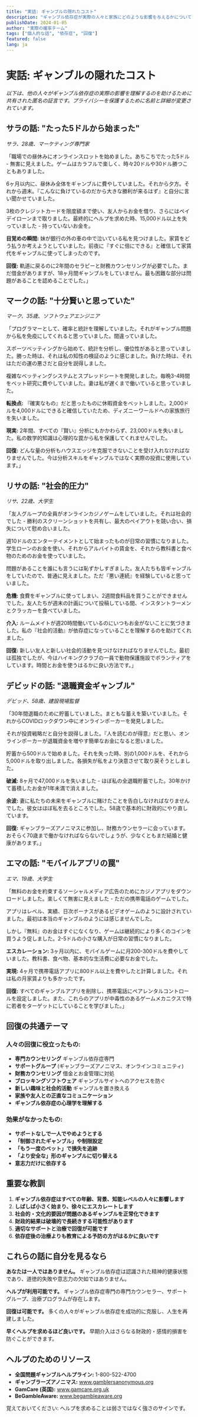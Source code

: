 ```yaml
---
title: "実話: ギャンブルの隠れたコスト"
description: "ギャンブル依存症が実際の人々と家族にどのような影響を与えるかについての匿名の証言。"
publishDate: 2024-01-05
author: "実際の確率チーム"
tags: ["個人的な話", "依存症", "回復"]
featured: false
lang: ja
---
```


# 実話: ギャンブルの隠れたコスト

*以下は、他の人々がギャンブル依存症の実際の影響を理解するのを助けるために共有された匿名の証言です。プライバシーを保護するために名前と詳細が変更されています。*

## サラの話: "たった5ドルから始まった"

*サラ、28歳、マーケティング専門家*

「職場での昼休みにオンラインスロットを始めました。あちこちでたった5ドル - 無害に見えました。ゲームはカラフルで楽しく、時々20ドルや30ドル勝つこともありました。

6ヶ月以内に、昼休み全体をギャンブルに費やしていました。それから夕方。それから週末。『こんなに負けているのだから大きな勝利が来るはず』と自分に言い聞かせていました。

3枚のクレジットカードを限度額まで使い、友人からお金を借り、さらにはペイデイローンまで取りました。最終的にヘルプを求めた時、15,000ドル以上を失っていました - 持っていないお金を。

**目覚めの瞬間:** 妹が銀行の外の車の中で泣いている私を見つけました。家賃をどう払うか考えようとしていました。前夜に『すぐに倍にできる』と確信して家賃代をギャンブルに使ってしまったのです。

**回復:** 軌道に戻るのに2年間のセラピーと財務カウンセリングが必要でした。まだ借金がありますが、18ヶ月間ギャンブルをしていません。最も困難な部分は問題があることを認めることでした。」

## マークの話: "十分賢いと思っていた"

*マーク、35歳、ソフトウェアエンジニア*

「プログラマーとして、確率と統計を理解していました。それがギャンブル問題から私を免疫にしてくれると思っていました。間違っていました。

スポーツベッティングから始めて、統計を分析し、優位性があると思っていました。勝った時は、それは私の知性の検証のように感じました。負けた時は、それはただの運の悪さだと自分を説得しました。

複雑なベッティングシステムとスプレッドシートを開発しました。毎晩3-4時間をベット研究に費やしていました。妻は私が遅くまで働いていると思っていました。

**転換点:** 『確実なもの』だと思ったものに休暇資金をベットしました。2,000ドルを4,000ドルにできると確信していたため、ディズニーワールドへの家族旅行を失いました。

**現実:** 2年間、すべての『賢い』分析にもかかわらず、23,000ドルを失いました。私の数学的知識は心理的な罠から私を保護してくれませんでした。

**回復:** どんな量の分析もハウスエッジを克服できないことを受け入れなければなりませんでした。今は分析スキルをギャンブルではなく実際の投資に使用しています。」

## リサの話: "社会的圧力"

*リサ、22歳、大学生*

「友人グループの全員がオンラインカジノゲームをしていました。それは社会的でした - 勝利のスクリーンショットを共有し、最大のペイアウトを競い合い、損失について慰め合いました。

週10ドルのエンターテイメントとして始まったものが日常の習慣になりました。学生ローンのお金を使い、それからアルバイトの賃金を、それから教科書と食べ物のためのお金を使っていました。

問題があることを誰にも言うには恥ずかしすぎました。友人たちも皆ギャンブルをしていたので、普通に見えました。ただ『悪い連続』を経験していると思っていました。

**危機:** 食費をギャンブルに使ってしまい、2週間食料品を買うことができませんでした。友人たちが週末の計画について投稿している間、インスタントラーメンとクラッカーを食べていました。

**介入:** ルームメイトが週20時間働いているのにいつもお金がないことに気づきました。私の『社会的活動』が依存症になっていることを理解するのを助けてくれました。

**回復:** 新しい友人と新しい社会的活動を見つけなければなりませんでした。最初は孤独でしたが、今はハイキングクラブの一員で動物保護施設でボランティアをしています。時間とお金を使うはるかに良い方法です。」

## デビッドの話: "退職資金ギャンブル"

*デビッド、58歳、建設現場監督*

「30年間退職のために貯蓄していました。まともな蓄えを築いていました。それからCOVIDロックダウン中にオンラインポーカーを発見しました。

それが投資戦略だと自分を説得しました。『人を読むのが得意』だと思い、オンラインポーカーが退職資金を増やす簡単なお金になると思いました。

貯蓄から500ドルで始めました。それを失った時、別の1,000ドルを、それから5,000ドルを取り出しました。各損失が私をより決意させて取り戻そうとしました。

**破滅:** 8ヶ月で47,000ドルを失いました - ほぼ私の全退職貯蓄でした。30年かけて蓄積したお金が1年未満で消えました。

**余波:** 妻に私たちの未来をギャンブルに賭けたことを告白しなければなりませんでした。彼女はほぼ私を去るところでした。58歳で基本的に財政的にやり直しています。

**回復:** ギャンブラーズアノニマスに参加し、財務カウンセラーに会っています。おそらく70歳まで働かなければならないでしょうが、少なくともまだ結婚と健康があります。」

## エマの話: "モバイルアプリの罠"

*エマ、19歳、大学生*

「無料のお金を約束するソーシャルメディア広告のためにカジノアプリをダウンロードしました。楽しくて無害に見えました - ただの携帯電話のゲームでした。

アプリはレベル、実績、日次ボーナスがあるビデオゲームのように設計されていました。最初は本当のギャンブルのようには感じませんでした。

しかし『無料』のお金はすぐになくなり、ゲームは継続的により多くのコインを買うよう促しました。2-5ドルの小さな購入が日常の習慣になりました。

**エスカレーション:** 3ヶ月以内に、モバイルゲームに月200-300ドルを費やしていました。教科書、食べ物、基本的な生活費に必要なお金でした。

**実現:** 4ヶ月で携帯電話アプリに800ドル以上を費やしたと計算しました。それは私の月家賃よりも多かったです。

**回復:** すべてのギャンブルアプリを削除し、携帯電話にペアレンタルコントロールを設定しました。また、これらのアプリが中毒性のあるゲームメカニクスで特に若者をターゲットにしていることを学びました。」

## 回復の共通テーマ

### 人々の回復に役立ったもの:
- **専門カウンセリング** ギャンブル依存症専門
- **サポートグループ** (ギャンブラーズアノニマス、オンラインコミュニティ)
- **財務カウンセリング** 借金とお金管理に対処
- **ブロッキングソフトウェア** ギャンブルサイトへのアクセスを防ぐ
- **新しい趣味と社会的活動** ギャンブルを置き換える
- **家族や友人との正直なコミュニケーション**
- **ギャンブル依存症の心理学を理解する**

### 効果がなかったもの:
- **サポートなしで一人でやめようとする**
- **「制御されたギャンブル」や制限設定**
- **「もう一度のベット」で損失を追跡**
- **「より安全な」形のギャンブルに切り替える**
- **意志力だけに依存する**

## 重要な教訓

1. **ギャンブル依存症はすべての年齢、背景、知能レベルの人々に影響します**
2. **しばしば小さく始まり、徐々にエスカレートします**
3. **社会的・文化的要因が問題のあるギャンブルを正常化できます**
4. **財政的結果は破壊的で長続きする可能性があります**
5. **適切なサポートと治療で回復が可能です**
6. **依存症後の治療よりも教育による予防の方がはるかに良いです**

## これらの話に自分を見るなら

**あなたは一人ではありません。** ギャンブル依存症は認識された精神的健康状態であり、道徳的失敗や意志力の欠如ではありません。

**ヘルプが利用可能です。** ギャンブル依存症専門の専門カウンセラー、サポートグループ、治療プログラムが存在します。

**回復は可能です。** 多くの人々がギャンブル依存症を成功的に克服し、人生を再建しました。

**早くヘルプを求めるほど良いです。** 早期介入はさらなる財政的・感情的損害を防ぐことができます。

## ヘルプのためのリソース

- **全国問題ギャンブルヘルプライン:** 1-800-522-4700
- **ギャンブラーズアノニマス:** www.gamblersanonymous.org
- **GamCare (英国):** www.gamcare.org.uk
- **BeGambleAware:** www.begambleaware.org

覚えておいてください: ヘルプを求めることは弱さではなく強さのサインです。